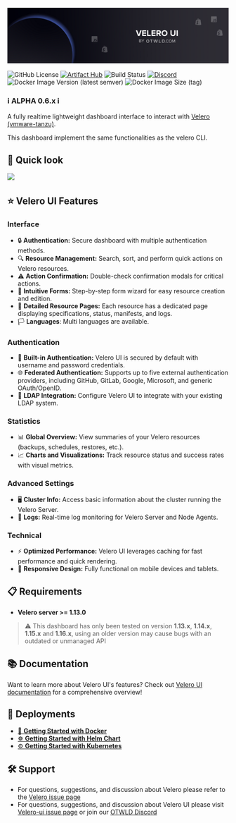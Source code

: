 ![otwld_velero_ui_banner](./banner.png)

![GitHub License](https://img.shields.io/github/license/otwld/velero-ui)
[![Artifact Hub](https://img.shields.io/endpoint?url=https://artifacthub.io/badge/repository/velero-ui)](https://artifacthub.io/packages/helm/otwld/velero-ui)
![Build Status](https://github.com/otwld/velero-ui/actions/workflows/apps-cd.yml/badge.svg)
[![Discord](https://img.shields.io/badge/Discord-OTWLD-blue?logo=discord&logoColor=white)](https://discord.gg/U24mpqTynB)
![Docker Image Version (latest semver)](https://img.shields.io/docker/v/otwld/velero-ui?label=docker%20image)
![Docker Image Size (tag)](https://img.shields.io/docker/image-size/otwld/velero-ui)

### ℹ️ **ALPHA 0.6.x** ℹ️

A fully realtime lightweight dashboard interface to interact with [Velero (vmware-tanzu)](https://github.com/vmware-tanzu/velero/issues).

This dashboard implement the same functionalities as the velero CLI.

## 👀 Quick look

<img src="/images/screenshots.gif">

## ⭐ Velero UI Features

### Interface

- 🔒 **Authentication:** Secure dashboard with multiple authentication methods.
- 🔍 **Resource Management:** Search, sort, and perform quick actions on Velero resources.
- ⚠️ **Action Confirmation:** Double-check confirmation modals for critical actions.
- 🧩 **Intuitive Forms:** Step-by-step form wizard for easy resource creation and edition.
- 📄 **Detailed Resource Pages:** Each resource has a dedicated page displaying specifications, status, manifests, and logs.
- 🏳️ **Languages**: Multi languages are available.

### Authentication

- 🔑 **Built-in Authentication:** Velero UI is secured by default with username and password credentials.
- 🌐 **Federated Authentication:** Supports up to five external authentication providers, including GitHub, GitLab, Google, Microsoft, and generic OAuth/OpenID.
- 📂 **LDAP Integration:** Configure Velero UI to integrate with your existing LDAP system.

### Statistics

- 📊 **Global Overview:** View summaries of your Velero resources (backups, schedules, restores, etc.).
- 📈 **Charts and Visualizations:** Track resource status and success rates with visual metrics.

### Advanced Settings

- 🖥️ **Cluster Info:** Access basic information about the cluster running the Velero Server.
- 📝 **Logs:** Real-time log monitoring for Velero Server and Node Agents.

### Technical

- ⚡ **Optimized Performance:** Velero UI leverages caching for fast performance and quick rendering.
- 📱 **Responsive Design:** Fully functional on mobile devices and tablets.


## 📋 Requirements

- **Velero server >= 1.13.0**

> ⚠️ This dashboard has only been tested on version **1.13.x**, **1.14.x**, **1.15.x** and **1.16.x**, using an older version may cause bugs with an outdated or
> unmanaged API

## 📚 Documentation

Want to learn more about Velero UI's features? Check out [Velero UI documentation](https://velero-ui.docs.otwld.com) for a comprehensive overview!

## 🚀 Deployments

- [🐳 **Getting Started with Docker**](https://velero-ui.docs.otwld.com/getting-started/docker)
- [☸️ **Getting Started with Helm Chart**](https://velero-ui.docs.otwld.com/getting-started/getting-started/helm)
- [⚙️ **Getting Started with Kubernetes**](https://velero-ui.docs.otwld.com/getting-started/getting-started/kubernetes)


## 🛠️ Support

- For questions, suggestions, and discussion about Velero please refer to
  the [Velero issue page](https://github.com/vmware-tanzu/velero/issues)
- For questions, suggestions, and discussion about Velero UI please
  visit [Velero-ui issue page](https://github.com/otwld/velero-ui/issues) or join our [OTWLD Discord](https://discord.gg/U24mpqTynB)
